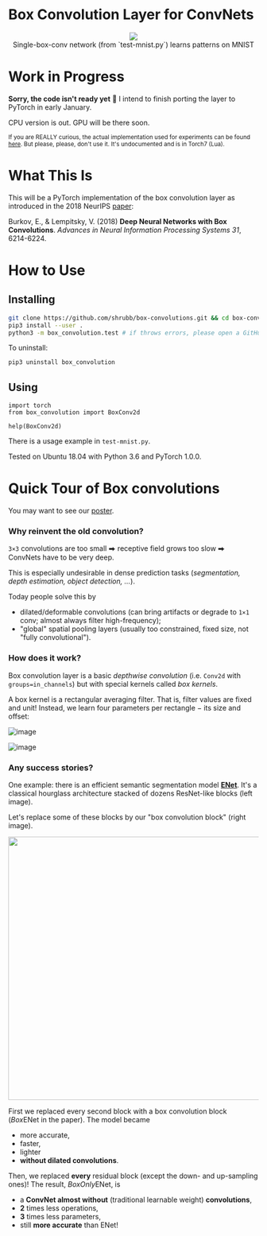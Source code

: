 Box Convolution Layer for ConvNets
==================================

<p align="center">
<img src="https://user-images.githubusercontent.com/9570420/52168173-d1ea7980-2737-11e9-8924-e4e8fd39d0ee.gif">
<br>
Single-box-conv network (from `test-mnist.py`) learns patterns on MNIST
</p>

# Work in Progress

**Sorry, the code isn't ready yet** :slightly_frowning_face: I intend to finish porting the layer to PyTorch in early January.

CPU version is out. GPU will be there soon.

<sup>If you are REALLY curious, the actual implementation used for experiments can be found [here](https://github.com/shrubb/integral-layer). But please, please, don't use it. It's undocumented and is in Torch7 (Lua).<sup>

# What This Is

This will be a PyTorch implementation of the box convolution layer as introduced in the 2018 NeurIPS [paper](https://papers.nips.cc/paper/7859-deep-neural-networks-with-box-convolutions):

Burkov, E., & Lempitsky, V. (2018) **Deep Neural Networks with Box Convolutions**. *Advances in Neural Information Processing Systems 31*, 6214-6224.

# How to Use

## Installing

```bash
git clone https://github.com/shrubb/box-convolutions.git && cd box-convolutions
pip3 install --user .
python3 -m box_convolution.test # if throws errors, please open a GitHub issue
```

To uninstall:

```bash
pip3 uninstall box_convolution
```

## Using

```python3
import torch
from box_convolution import BoxConv2d

help(BoxConv2d)
```

There is a usage example in `test-mnist.py`.

Tested on Ubuntu 18.04 with Python 3.6 and PyTorch 1.0.0.

# Quick Tour of Box convolutions

You may want to see our [poster](https://yadi.sk/i/LNnMrj6FwbOc9A).

### Why reinvent the old convolution?

`3×3` convolutions are too small ⮕ receptive field grows too slow ⮕ ConvNets have to be very deep.

This is especially undesirable in dense prediction tasks (*segmentation, depth estimation, object detection, ...*).

Today people solve this by

* dilated/deformable convolutions (can bring artifacts or degrade to `1×1` conv; almost always filter high-frequency);
* "global" spatial pooling layers (usually too constrained, fixed size, not "fully convolutional").

### How does it work?

Box convolution layer is a basic *depthwise convolution* (i.e. `Conv2d` with `groups=in_channels`) but with special kernels called *box kernels*.

A box kernel is a rectangular averaging filter. That is, filter values are fixed and unit! Instead, we learn four parameters per rectangle − its size and offset:

![image](https://user-images.githubusercontent.com/9570420/41361143-f6db467a-6f36-11e8-9dfc-086a79256bfc.png)

![image](https://user-images.githubusercontent.com/9570420/40393137-f371e1ea-5e26-11e8-868a-79ea3f6847f1.png)

### Any success stories?

One example: there is an efficient semantic segmentation model [**ENet**](https://github.com/e-lab/ENet-training). It's a classical hourglass architecture stacked of dozens ResNet-like blocks (left image).

Let's replace some of these blocks by our "box convolution block" (right image).

<img src="https://user-images.githubusercontent.com/9570420/50013966-a9fe5580-ffd3-11e8-8824-8b1b1673ba83.png" width="530">

First we replaced every second block with a box convolution block (*Box*ENet in the paper). The model became

* more accurate,
* faster,
* lighter
* **without dilated convolutions**.

Then, we replaced **every** residual block (except the down- and up-sampling ones)! The result, *BoxOnly*ENet, is

* a **ConvNet almost without** (traditional learnable weight) **convolutions**,
* **2** times less operations,
* **3** times less parameters,
* still **more accurate** than ENet!

